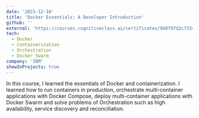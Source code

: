 ```yaml
---
date: '2023-12-18'
title: 'Docker Essentials: A Developer Introduction'
github: ''
external: 'https://courses.cognitiveclass.ai/certificates/9b0797d2c7334136af78d21340447b19'
tech:
  - Docker
  - Containerization
  - Orchestration
  - Docker Swarm
company: 'IBM'
showInProjects: true
---
```


In this course, I learned the essentials of Docker and containerization. I learned how to run containers in production, orchestrate multi-container applications with Docker Compose, deploy multi-container applications with Docker Swarm and solve problems of Orchestration such as high availability, service discovery and reconciliation.
